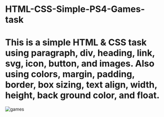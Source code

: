 # HTML-CSS-Simple-PS4-Games-task

# This is a simple HTML & CSS task using paragraph, div, heading, link, svg, icon, button, and images. Also using colors, margin, padding, border, box sizing, text align, width, height, back ground color, and float. 

<img src="https://github.com/MohammadAbuShams/HTML-CSS-Simple-PS4-Games-task/assets/116977597/0b190340-449f-496b-b48a-69c8b4de888b" alt="games">
